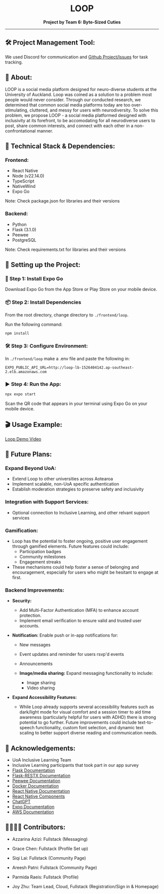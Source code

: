 <h1 align="center">LOOP</h1>
<p align="center">
  <strong>Project by Team 6: Byte-Sized Cuties</strong>
</p>
<hr/>

## 🛠️ Project Management Tool:
We used Discord for communication and [Github Project/Issues](https://github.com/uoa-compsci399-2025-s1/capstone-project-2025-s1-team-6/issues) for task tracking.

## 📱 About:
LOOP is a social media platform designed for neuro-diverse students at the University of Auckland. Loop was coined as a solution to a problem most people would never consider. Through our conducted research, we determined that common social media platforms today are too over-stimulating, cluttered, and messy for users with neurodiversity. To solve this problem, we propose LOOP - a social media platformed designed with inclusivity at its forefront, to be accomodating for all neurodiverse users to post, share common interests, and connect with each other in a non-confrontational manner.

## 🧰 Technical Stack & Dependencies:
### Frontend:
- React Native
- Node (v22.14.0)
- TypeScript
- NativeWind
- Expo Go

Note: Check package.json for libraries and their versions

### Backend:
- Python 
- Flask (3.1.0)
- Peewee
- PostgreSQL

Note: Check requirements.txt for libraries and their versions

## 🚀 Setting up the Project:
### 📲 Step 1: Install Expo Go
Download Expo Go from the App Store or Play Store on your mobile device.

### 📦 Step 2: Install Dependencies
From the root directory, change directory to ```./frontend/loop```.

Run the following command:
```bash
npm install
```

### 🛠️ Step 3: Configure Environment:
In ```./frontend/loop``` make a .env file and paste the following in:
```text
EXPO_PUBLIC_API_URL=http://loop-lb-1526404142.ap-southeast-2.elb.amazonaws.com
```

### ▶️ Step 4: Run the App:
```bash
npx expo start
```
Scan the QR code that appears in your terminal using Expo Go on your mobile device.


## 🎬 Usage Example:
[Loop Demo Video](https://uoa-my.sharepoint.com/:v:/r/personal/gche678_uoa_auckland_ac_nz/Documents/COMPSCI399/Final%20Presentation/Team6DemoVid.mov?csf=1&web=1&nav=eyJyZWZlcnJhbEluZm8iOnsicmVmZXJyYWxBcHAiOiJPbmVEcml2ZUZvckJ1c2luZXNzIiwicmVmZXJyYWxBcHBQbGF0Zm9ybSI6IldlYiIsInJlZmVycmFsTW9kZSI6InZpZXciLCJyZWZlcnJhbFZpZXciOiJNeUZpbGVzTGlua0NvcHkifX0&e=eY1NFu)

## 🔮 Future Plans:

### **Expand Beyond UoA:**
  - Extend Loop to other universities across Aotearoa 
  - Implement scalable, non-UoA specific authentication 
  - Establish moderation strategies to preserve safety and inclusivity


### **Integration with Support Services:**
  - Optional connection to Inclusive Learning, and other relvant support services


### **Gamification:** 
- Loop has the potential to foster ongoing, positive user engagement through gamified elements. 
  Future features could include:
  - Participation badges 
  - Community milestones
  - Engagement streaks
- These mechanisms could help foster a sense of belonging and encouragement, especially for users who might be hesitant 
  to engage at first.


### **Backend Improvements:**
- **Security:** 
    - Add Multi-Factor Authentication (MFA) to enhance account protection.
    - Implement email verification to ensure valid and trusted user accounts.


- **Notification:** Enable push or in-app notifications for:
    - New messages
    - Event updates and reminder for users rsvp'd events
    - Announcements
    

  - **Image/media sharing:** Expand messaging functionality to include:
    - Image sharing
    - Video sharing

- **Expand Accessibility Features:**
  - While Loop already supports several accessibility features such as dark/light 
  mode for visual comfort and a session timer to aid time awareness (particularly helpful for users with ADHD) there is
  strong potential to go further. Future improvements could include text-to-speech functionality, custom font selection, 
  and dynamic text scaling to better support diverse reading and communication needs.
  


## 🤝 Acknowledgements:
- UoA Inclusive Learning Team
- Inclusive Learning participants that took part in our app survey
- [Flask Documentation](https://flask.palletsprojects.com/en/stable/)
- [Flask-RESTX Documentation](https://flask-restx.readthedocs.io/en/latest/)
- [Peewee Documentation](https://docs.peewee-orm.com/en/latest/)
- [Docker Documentation](https://docs.docker.com/)
- [React Native Documentation](https://reactnative.dev/docs/getting-started)
- [React Native Components](https://rnr-docs.vercel.app/components/button/ )
- [ChatGPT](https://chatgpt.com/)
- [Expo Documentation](https://docs.expo.dev/)
- [AWS Documentation](https://docs.aws.amazon.com/)

## 👩‍💻👨‍💻  Contributors:
- Azzarina Azizi: Fullstack (Messaging)

- Grace Chen: Fullstack (Profile Set up)

- Siqi Lai: Fullstack (Community Page)

- Areesh Patni: Fullstack (Community Page)

- Parmida Raeis: Fullstack (Profile)

- Joy Zhu: Team Lead, Cloud, Fullstack (Registration/Sign in & Homepage)
